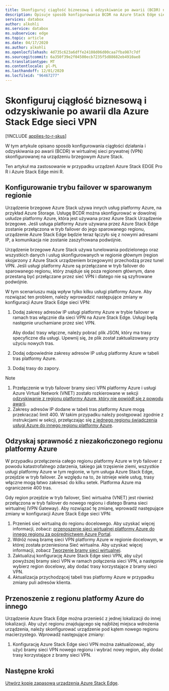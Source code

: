 ```yaml
---
title: Skonfiguruj ciągłość biznesową i odzyskiwanie po awarii (BCDR) na Azure Stack krawędzi wirtualnej sieci prywatnej (VPN)
description: Opisuje sposób konfigurowania BCDR na Azure Stack Edge sieci VPN.
services: databox
author: alkohli
ms.service: databox
ms.subservice: edge
ms.topic: article
ms.date: 04/17/2020
ms.author: alkohli
ms.openlocfilehash: 4d735c623a6dffe24108d06d00caa7fba987c7df
ms.sourcegitcommit: 6a350f39e2f04500ecb7235f5d88682eb4910ae8
ms.translationtype: MT
ms.contentlocale: pl-PL
ms.lasthandoff: 12/01/2020
ms.locfileid: "96467277"
---
```

# <a name="configure-business-continuity-and-disaster-recovery-for-azure-stack-edge-vpn"></a>Skonfiguruj ciągłość biznesową i odzyskiwanie po awarii dla Azure Stack Edge sieci VPN

[!INCLUDE [applies-to-r-skus](../../includes/azure-stack-edge-applies-to-r-sku.md)]

W tym artykule opisano sposób konfigurowania ciągłości działania i odzyskiwania po awarii (BCDR) w wirtualnej sieci prywatnej (VPN) skonfigurowanej na urządzeniu brzegowym Azure Stack.

Ten artykuł ma zastosowanie w przypadku urządzeń Azure Stack EDGE Pro R i Azure Stack Edge mini R.

## <a name="configure-failover-to-a-paired-region"></a>Konfigurowanie trybu failover w sparowanym regionie

Urządzenie brzegowe Azure Stack używa innych usług platformy Azure, na przykład Azure Storage. Usługę BCDR można skonfigurować w dowolnej usłudze platformy Azure, która jest używana przez Azure Stack Urządzenie brzegowe. Jeśli usługa platformy Azure używana przez Azure Stack Edge zostanie przełączona w tryb failover do jego sparowanego regionu, urządzenie Azure Stack Edge będzie teraz łączyło się z nowymi adresami IP, a komunikacja nie zostanie zaszyfrowana podwójnie. 

Urządzenie brzegowe Azure Stack używa tunelowania podzielonego oraz wszystkich danych i usług skonfigurowanych w regionie głównym (region skojarzony z Azure Stack urządzeniem brzegowym) przechodzą przez tunel VPN. Jeśli usługi platformy Azure są przełączane w tryb failover do sparowanego regionu, który znajduje się poza regionem głównym, dane przestaną być przełączane przez sieć VPN i dlatego nie są szyfrowane podwójnie. 

W tym scenariuszu mają wpływ tylko kilku usługi platformy Azure. Aby rozwiązać ten problem, należy wprowadzić następujące zmiany w konfiguracji Azure Stack Edge sieci VPN:

1. Dodaj zakresy adresów IP usługi platformy Azure w trybie failover w ramach tras włącznie dla sieci VPN na Azure Stack Edge. Usługi będą następnie uruchamiane przez sieć VPN.

    Aby dodać trasy włączne, należy pobrać plik JSON, który ma trasy specyficzne dla usługi. Upewnij się, że plik został zaktualizowany przy użyciu nowych tras.
2. Dodaj odpowiednie zakresy adresów IP usług platformy Azure w tabeli tras platformy Azure.
3. Dodaj trasy do zapory.

> [!NOTE]
>
> 1. Przełączenie w tryb failover bramy sieci VPN platformy Azure i usługi Azure Virtual Network (VNET) zostało rozkierowane w sekcji [odzyskiwanie z regionu platformy Azure, który nie powiódł się z powodu awarii](#recover-from-a-failed-azure-region).
> 2. Zakresy adresów IP dodane w tabeli tras platformy Azure mogą przekraczać limit 400. W takim przypadku należy postępować zgodnie z instrukcjami w sekcji, przełączając się [z jednego regionu świadczenia usługi Azure do innego regionu platformy Azure](#move-from-an-azure-region-to-another).

## <a name="recover-from-a-failed-azure-region"></a>Odzyskaj sprawność z niezakończonego regionu platformy Azure

W przypadku przełączenia całego regionu platformy Azure w tryb failover z powodu katastrofalnego zdarzenia, takiego jak trzęsienie ziemi, wszystkie usługi platformy Azure w tym regionie, w tym usługa Azure Stack Edge, przejdzie w tryb failover. Ze względu na to, że istnieje wiele usług, trasy włączne mogą łatwo zakresać do kilku setek. Platforma Azure ma ograniczenie 400 tras. 

Gdy region przejdzie w tryb failover, Sieć wirtualna (VNET) jest również przełączona w tryb failover do nowego regionu i dlatego Brama sieci wirtualnej (VPN Gateway). Aby rozwiązać tę zmianę, wprowadź następujące zmiany w konfiguracji Azure Stack Edge sieci VPN:

1. Przenieś sieć wirtualną do regionu docelowego. Aby uzyskać więcej informacji, zobacz: [przenoszenie sieci wirtualnej platformy Azure do innego regionu za pośrednictwem Azure Portal](../virtual-network/move-across-regions-vnet-portal.md).
2. Wdróż nową bramę sieci VPN platformy Azure w regionie docelowym, w której została przeniesiona Sieć wirtualna. Aby uzyskać więcej informacji, zobacz [Tworzenie bramy sieci wirtualnej](../vpn-gateway/vpn-gateway-howto-point-to-site-resource-manager-portal.md#creategw).
3. Zaktualizuj konfigurację Azure Stack Edge sieci VPN, aby użyć powyższej bramy sieci VPN w ramach połączenia sieci VPN, a następnie wybierz region docelowy, aby dodać trasy korzystające z bramy sieci VPN.
4. Aktualizacja przychodzącej tabeli tras platformy Azure w przypadku zmiany puli adresów klienta. 

## <a name="move-from-an-azure-region-to-another"></a>Przenoszenie z regionu platformy Azure do innego

Urządzenie Azure Stack Edge można przenieść z jednej lokalizacji do innej lokalizacji. Aby użyć regionu znajdującego się najbliżej miejsca wdrożenia urządzenia, należy skonfigurować urządzenie pod kątem nowego regionu macierzystego. Wprowadź następujące zmiany:

1. Konfigurację Azure Stack Edge sieci VPN można zaktualizować, aby użyć bramy sieci VPN nowego regionu i wybrać nowy region, aby dodać trasy korzystające z bramy sieci VPN.

## <a name="next-steps"></a>Następne kroki

[Utwórz kopię zapasową urządzenia Azure Stack Edge](azure-stack-edge-gpu-prepare-device-failure.md).